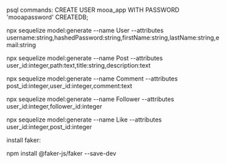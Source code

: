psql commands:
CREATE USER mooa_app WITH PASSWORD 'mooapassword' CREATEDB;

npx sequelize model:generate --name User --attributes username:string,hashedPassword:string,firstName:string,lastName:string,email:string

npx sequelize model:generate --name Post --attributes user_id:integer,path:text,title:string,description:text

npx sequelize model:generate --name Comment --attributes post_id:integer,user_id:integer,comment:text

npx sequelize model:generate --name Follower --attributes user_id:integer,follower_id:integer

npx sequelize model:generate --name Like --attributes user_id:integer,post_id:integer


install faker:

npm install @faker-js/faker --save-dev